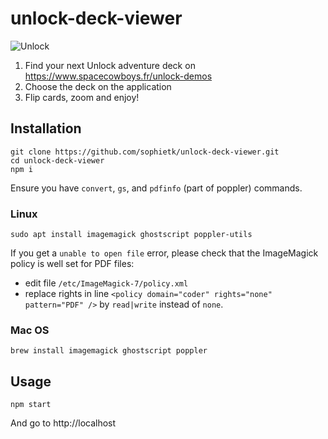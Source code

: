 # unlock-deck-viewer

![Unlock](https://images-fr-cdn.asmodee.com/eu-central-1/filer_public/df/e3/dfe325d8-c061-4d68-9dbf-3e824e8f71e9/unlock_logo_940x400-02.png)

1. Find your next Unlock adventure deck on https://www.spacecowboys.fr/unlock-demos
2. Choose the deck on the application
3. Flip cards, zoom and enjoy!

## Installation

    git clone https://github.com/sophietk/unlock-deck-viewer.git
    cd unlock-deck-viewer
    npm i

Ensure you have `convert`, `gs`, and `pdfinfo` (part of poppler) commands.

### Linux

    sudo apt install imagemagick ghostscript poppler-utils

If you get a `unable to open file` error, please check that the ImageMagick policy is well set for PDF files:
- edit file `/etc/ImageMagick-7/policy.xml`
- replace rights in line `<policy domain="coder" rights="none" pattern="PDF" />` by `read|write` instead of `none`.

### Mac OS

    brew install imagemagick ghostscript poppler

## Usage

    npm start

And go to http://localhost
